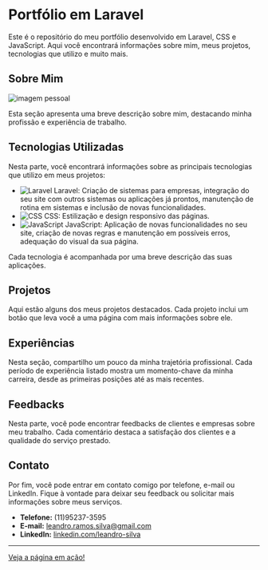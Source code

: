 # Portfólio em Laravel

Este é o repositório do meu portfólio desenvolvido em Laravel, CSS e JavaScript. Aqui você encontrará informações sobre mim, meus projetos, tecnologias que utilizo e muito mais.

## Sobre Mim

![imagem pessoal](/images/foto-perfil.png)

Esta seção apresenta uma breve descrição sobre mim, destacando minha profissão e experiência de trabalho.

## Tecnologias Utilizadas

Nesta parte, você encontrará informações sobre as principais tecnologias que utilizo em meus projetos:

- ![Laravel](https://laravel.com/img/favicon/favicon.ico) Laravel: Criação de sistemas para empresas, integração do seu site com outros sistemas ou aplicações já prontos, manutenção de rotina em sistemas e inclusão de novas funcionalidades.
- ![CSS](https://cdn.jsdelivr.net/gh/devicons/devicon/icons/css3/css3-original.svg) CSS: Estilização e design responsivo das páginas.
- ![JavaScript]([https://developer.mozilla.org/favicon.ico](https://cdn.jsdelivr.net/gh/devicons/devicon/icons/javascript/javascript-plain.svg)) JavaScript: Aplicação de novas funcionalidades no seu site, criação de novas regras e manutenção em possíveis erros, adequação do visual da sua página.

Cada tecnologia é acompanhada por uma breve descrição das suas aplicações.

## Projetos

Aqui estão alguns dos meus projetos destacados. Cada projeto inclui um botão que leva você a uma página com mais informações sobre ele.

## Experiências

Nesta seção, compartilho um pouco da minha trajetória profissional. Cada período de experiência listado mostra um momento-chave da minha carreira, desde as primeiras posições até as mais recentes.

## Feedbacks

Nesta parte, você pode encontrar feedbacks de clientes e empresas sobre meu trabalho. Cada comentário destaca a satisfação dos clientes e a qualidade do serviço prestado.

## Contato

Por fim, você pode entrar em contato comigo por telefone, e-mail ou LinkedIn. Fique à vontade para deixar seu feedback ou solicitar mais informações sobre meus serviços.

- **Telefone:** (11)95237-3595
- **E-mail:** leandro.ramos.silva@gmail.com
- **LinkedIn:** [linkedin.com/leandro-silva](https://www.linkedin.com/in/leandro-ramos-silva/)

---

[Veja a página em ação!](https://portifolio-93179d6d0b02.herokuapp.com/)
